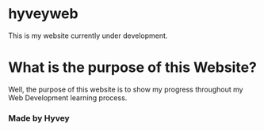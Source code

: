 # hyveyweb
This is my website currently under development.

# What is the purpose of this Website?
Well, the purpose of this website is to show my progress throughout my Web Development learning process.




### Made by Hyvey
